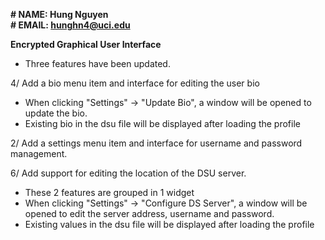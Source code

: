 **# NAME: Hung Nguyen**
<br>**# EMAIL: hunghn4@uci.edu**

**Encrypted Graphical User Interface**

- Three features have been updated.

4/ Add a bio menu item and interface for editing the user bio

- When clicking "Settings" -> "Update Bio", a window will be opened to update the bio.
- Existing bio in the dsu file will be displayed after loading the profile

2/ Add a settings menu item and interface for username and password management.

6/ Add support for editing the location of the DSU server.

- These 2 features are grouped in 1 widget
- When clicking "Settings" -> "Configure DS Server", a window will be opened to edit the server address, username and password.
- Existing values in the dsu file will be displayed after loading the profile
